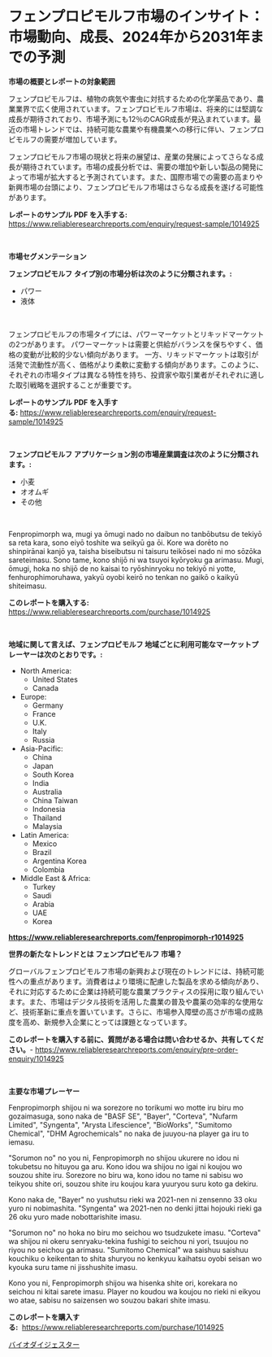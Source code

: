 <p><h1>フェンプロピモルフ市場のインサイト：市場動向、成長、2024年から2031年までの予測</h1></p><p><strong>市場の概要とレポートの対象範囲</strong></p>
<p><p>フェンプロピモルフは、植物の病気や害虫に対抗するための化学薬品であり、農業業界で広く使用されています。フェンプロピモルフ市場は、将来的には堅調な成長が期待されており、市場予測にも12％のCAGR成長が見込まれています。最近の市場トレンドでは、持続可能な農業や有機農業への移行に伴い、フェンプロピモルフの需要が増加しています。</p><p>フェンプロピモルフ市場の現状と将来の展望は、産業の発展によってさらなる成長が期待されています。市場の成長分析では、需要の増加や新しい製品の開発によって市場が拡大すると予測されています。また、国際市場での需要の高まりや新興市場の台頭により、フェンプロピモルフ市場はさらなる成長を遂げる可能性があります。</p></p>
<p><strong>レポートのサンプル PDF を入手する:</strong> <a href="https://www.reliableresearchreports.com/enquiry/request-sample/1014925">https://www.reliableresearchreports.com/enquiry/request-sample/1014925</a></p>
<p>&nbsp;</p>
<p><strong>市場セグメンテーション</strong></p>
<p><strong>フェンプロピモルフ タイプ別の市場分析は次のように分類されます。:</strong></p>
<p><ul><li>パワー</li><li>液体</li></ul></p>
<p>&nbsp;</p>
<p><p>フェンプロピモルフの市場タイプには、パワーマーケットとリキッドマーケットの2つがあります。 パワーマーケットは需要と供給がバランスを保ちやすく、価格の変動が比較的少ない傾向があります。 一方、リキッドマーケットは取引が活発で流動性が高く、価格がより柔軟に変動する傾向があります。このように、それぞれの市場タイプは異なる特性を持ち、投資家や取引業者がそれぞれに適した取引戦略を選択することが重要です。</p></p>
<p><strong>レポートのサンプル PDF を入手する:</strong>&nbsp;<a href="https://www.reliableresearchreports.com/enquiry/request-sample/1014925">https://www.reliableresearchreports.com/enquiry/request-sample/1014925</a></p>
<p>&nbsp;</p>
<p><strong> フェンプロピモルフ アプリケーション別の市場産業調査は次のように分類されます。:</strong></p>
<p><ul><li>小麦</li><li>オオムギ</li><li>その他</li></ul></p>
<p>&nbsp;</p>
<p><p>Fenpropimorph wa, mugi ya ōmugi nado no daibun no tanbōbutsu de tekiyō sa reta kara, sono eiyō toshite wa seikyū ga ōi. Kore wa dorēto no shinpirānai kanjō ya, taisha biseibutsu ni taisuru teikōsei nado ni mo sōzōka sareteimasu. Sono tame, kono shijō ni wa tsuyoi kyōryoku ga arimasu. Mugi, ōmugi, hoka no shijō de no kaisai to ryōshinryoku no tekiyō ni yotte, fenhurophimoruhawa, yakyū oyobi keirō no tenkan no gaikō o kaikyū shiteimasu.</p></p>
<p><strong>このレポートを購入する:</strong>&nbsp; <a href="https://www.reliableresearchreports.com/purchase/1014925">https://www.reliableresearchreports.com/purchase/1014925</a></p>
<p>&nbsp;</p>
<p><strong>地域に関して言えば、フェンプロピモルフ 地域ごとに利用可能なマーケットプレーヤーは次のとおりです。:</strong></p>
<p><ul>
    <li>
        North America:
        <ul>
            <li>United States</li>
            <li>Canada</li>
        </ul>
    </li>
    <li>
        Europe:
        <ul>
            <li>Germany</li>
            <li>France</li>
            <li>U.K.</li>
            <li>Italy</li>
            <li>Russia</li>
        </ul>
    </li>
    <li>
        Asia-Pacific:
        <ul>
            <li>China</li>
            <li>Japan</li>
            <li>South Korea</li>
            <li>India</li>
            <li>Australia</li>
            <li>China Taiwan</li>
            <li>Indonesia</li>
            <li>Thailand</li>
            <li>Malaysia</li>
        </ul>
    </li>
    <li>
        Latin America:
        <ul>
            <li>Mexico</li>
            <li>Brazil</li>
            <li>Argentina Korea</li>
            <li>Colombia</li>
        </ul>
    </li>
    <li>
        Middle East & Africa:
        <ul>
            <li>Turkey</li>
            <li>Saudi</li>
            <li>Arabia</li>
            <li>UAE</li>
            <li>Korea</li>
        </ul>
    </li>
    </ul></p>
<p><strong><a href="https://www.reliableresearchreports.com/fenpropimorph-r1014925">https://www.reliableresearchreports.com/fenpropimorph-r1014925</a></strong>&nbsp;</p>
<p><strong>世界の新たなトレンドとは フェンプロピモルフ 市場？</strong></p>
<p><p>グローバルフェンプロピモルフ市場の新興および現在のトレンドには、持続可能性への重点があります。消費者はより環境に配慮した製品を求める傾向があり、それに対応するために企業は持続可能な農業プラクティスの採用に取り組んでいます。また、市場はデジタル技術を活用した農業の普及や農薬の効率的な使用など、技術革新に重点を置いています。さらに、市場参入障壁の高さが市場の成熟度を高め、新規参入企業にとっては課題となっています。</p></p>
<p><strong>このレポートを購入する前に、質問がある場合は問い合わせるか、共有してください。</strong>- <a href="https://www.reliableresearchreports.com/enquiry/pre-order-enquiry/1014925">https://www.reliableresearchreports.com/enquiry/pre-order-enquiry/1014925</a></p>
<p>&nbsp;</p>
<p><strong>主要な市場プレーヤー</strong></p>
<p><p>Fenpropimorph shijou ni wa sorezore no torikumi wo motte iru biru mo gozaimasuga, sono naka de "BASF SE", "Bayer", "Corteva", "Nufarm Limited", "Syngenta", "Arysta Lifescience", "BioWorks", "Sumitomo Chemical", "DHM Agrochemicals" no naka de juuyou-na player ga iru to iemasu. </p><p>"Sorumon no" no you ni, Fenpropimorph no shijou ukurere no idou ni tokubetsu no hituyou ga aru. Kono idou wa shijou no igai ni koujou wo souzou shite iru. Sorezore no biru wa, kono idou no tame ni sabisu wo teikyou shite ori, souzou shite iru koujou kara yuuryou suru koto ga dekiru. </p><p>Kono naka de, "Bayer" no yushutsu rieki wa 2021-nen ni zensenno 33 oku yuro ni nobimashita. "Syngenta" wa 2021-nen no denki jittai hojouki rieki ga 26 oku yuro made nobottarishite imasu. </p><p>"Sorumon no" no hoka no biru mo seichou wo tsudzukete imasu. "Corteva" wa shijou ni okeru senryaku-tekina fushigi to seichou ni yori, tsuujou no riyou no seichou ga arimasu. "Sumitomo Chemical" wa saishuu saishuu kouchiku o keikentan to shita shuryou no kenkyuu kaihatsu oyobi seisan wo kyouka suru tame ni jisshushite imasu. </p><p>Kono you ni, Fenpropimorph shijou wa hisenka shite ori, korekara no seichou ni kitai sarete imasu. Player no koudou wa koujou no rieki ni eikyou wo atae, sabisu no saizensen wo souzou bakari shite imasu.</p></p>
<p><strong>このレポートを購入する:</strong>&nbsp;&nbsp;<a href="https://www.reliableresearchreports.com/purchase/1014925">https://www.reliableresearchreports.com/purchase/1014925</a></p>
<p><p><a href="https://github.com/one-cool-chick/Market-Research-Report-List-1/blob/main/401203919882.md">バイオダイジェスター</a></p></p>